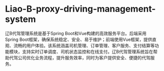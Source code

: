 # Liao-B-proxy-driving-management-system
辽B代驾管理系统是基于Spring Boot和Vue构建的高效服务平台。后端采用Spring Boot框架，确保系统稳定、安全、易于维护；前端使用Vue框架，提供直观、流畅的用户体验。该系统涵盖司机管理、订单管理、客户服务、支付结算等功能模块，支持实时订单调度、司机状态监控和在线支付。辽B代驾管理系统旨在帮助代驾公司优化业务流程，提升服务效率，同时为客户提供安全、便捷的代驾服务。
